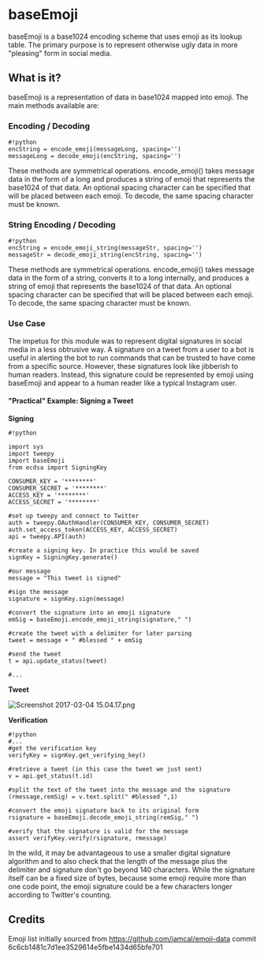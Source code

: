 # baseEmoji #

baseEmoji is a base1024 encoding scheme that uses emoji as its lookup table. The primary purpose is to represent otherwise ugly data in more "pleasing" form in social media.

## What is it? ##
baseEmoji is a representation of data in base1024 mapped into emoji. The main methods available are:

### Encoding / Decoding ###
```
#!python
encString = encode_emoji(messageLong, spacing='')
messageLong = decode_emoji(encString, spacing='')
```
These methods are symmetrical operations. encode_emoji() takes message data in the form of a long and produces a string of emoji that represents the base1024 of that data. An optional spacing character can be specified that will be placed between each emoji. To decode, the same spacing character must be known.

### String Encoding / Decoding ###
```
#!python
encString = encode_emoji_string(messageStr, spacing='')
messageStr = decode_emoji_string(encString, spacing='')
```
These methods are symmetrical operations. encode_emoji() takes message data in the form of a string, converts it to a long internally, and produces a string of emoji that represents the base1024 of that data. An optional spacing character can be specified that will be placed between each emoji. To decode, the same spacing character must be known.



### Use Case ###

The impetus for this module was to represent digital signatures in social media in a less obtrusive way. A signature on a tweet from a user to a bot is useful in alerting the bot to run commands that can be trusted to have come from a specific source. However, these signatures look like jibberish to human readers. Instead, this signature could be represented by emoji using baseEmoji and appear to a human reader like a typical Instagram user.

#### "Practical" Example: Signing a Tweet ####
**Signing**
```
#!python

import sys
import tweepy
import baseEmoji
from ecdsa import SigningKey

CONSUMER_KEY = '********'
CONSUMER_SECRET = '********'
ACCESS_KEY = '********'
ACCESS_SECRET = '********'

#set up tweepy and connect to Twitter
auth = tweepy.OAuthHandler(CONSUMER_KEY, CONSUMER_SECRET)
auth.set_access_token(ACCESS_KEY, ACCESS_SECRET)
api = tweepy.API(auth)

#create a signing key. In practice this would be saved
signKey = SigningKey.generate()

#our message
message = "This tweet is signed"

#sign the message
signature = signKey.sign(message)

#convert the signature into an emoji signature
emSig = baseEmoji.encode_emoji_string(signature," ")

#create the tweet with a delimiter for later parsing
tweet = message + " #blessed " + emSig

#send the tweet
t = api.update_status(tweet)

#...
```

**Tweet**

![Screenshot 2017-03-04 15.04.17.png](https://bitbucket.org/repo/rxLy6y/images/802293399-Screenshot%202017-03-04%2015.04.17.png)

**Verification**
```
#!python
#...
#get the verification key
verifyKey = signKey.get_verifying_key()

#retrieve a tweet (in this case the tweet we just sent)
v = api.get_status(t.id)

#split the text of the tweet into the message and the signature
(rmessage,remSig) = v.text.split(" #blessed ",1)

#convert the emoji signature back to its original form
rsignature = baseEmoji.decode_emoji_string(remSig," ")

#verify that the signature is valid for the message
assert verifyKey.verify(rsignature, rmessage)
```

In the wild, it may be advantageous to use a smaller digital signature algorithm and to also check that the length of the message plus the delimiter and signature don't go beyond 140 characters. While the signature itself can be a fixed size of bytes, because some emoji require more than one code point, the emoji signature could be a few characters longer according to Twitter's counting.

## Credits ##

Emoji list initially sourced from https://github.com/iamcal/emoji-data commit 6c6cb1481c7d1ee3529614e5fbe1434d65bfe701